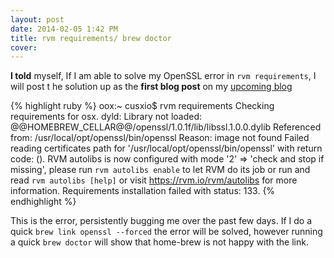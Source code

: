 ```yaml
---
layout: post
date: 2014-02-05 1:42 PM
title: rvm requirements/ brew doctor 
cover: 
---
```


**I told** myself, If I am able to solve my OpenSSL error in ``rvm requirements``, I will post t he solution up as the **first blog post** on my [upcoming blog](http://iam.cusx.io)

{% highlight ruby %}
oox:~ cusxio$ rvm requirements
Checking requirements for osx.
dyld: Library not loaded: @@HOMEBREW_CELLAR@@/openssl/1.0.1f/lib/libssl.1.0.0.dylib
  Referenced from: /usr/local/opt/openssl/bin/openssl
  Reason: image not found
Failed reading certificates path for '/usr/local/opt/openssl/bin/openssl' with return code: ().
RVM autolibs is now configured with mode '2' => 'check and stop if missing',
please run `rvm autolibs enable` to let RVM do its job or run and read `rvm autolibs [help]`
or visit https://rvm.io/rvm/autolibs for more information.
Requirements installation failed with status: 133.
{% endhighlight %}

This is the error, persistently bugging me over the past few days. If I do a quick ``brew link openssl --forced`` the error will be solved, however running a quick ``brew doctor`` will show that home-brew is not happy with the link.

